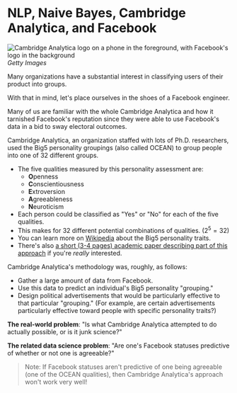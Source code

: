 # NLP, Naive Bayes, Cambridge Analytica, and Facebook

![Cambridge Analytica logo on a phone in the foreground, with Facebook's logo in the background](https://imgur.com/mNXuoXU.jpg)
*Getty Images*

Many organizations have a substantial interest in classifying users of their product into groups. 

With that in mind, let's place ourselves in the shoes of a Facebook engineer.

Many of us are familiar with the whole Cambridge Analytica and how it tarnished Facebook's reputation since they were able to use Facebook's data in a bid to sway electoral outcomes.

Cambridge Analytica, an organization staffed with lots of Ph.D. researchers, used the Big5 personality groupings (also called OCEAN) to group people into one of 32 different groups.
- The five qualities measured by this personality assessment are:
    - **O**penness
    - **C**onscientiousness
    - **E**xtroversion
    - **A**greeableness
    - **N**euroticism
- Each person could be classified as "Yes" or "No" for each of the five qualities.
- This makes for 32 different potential combinations of qualities. ($2^5 = 32$)
- You can learn more on [Wikipedia](https://en.wikipedia.org/wiki/Big_Five_personality_traits) about the Big5 personality traits.
- There's also [a short (3-4 pages) academic paper describing part of this approach](./celli-al_wcpr13.pdf) if you're *really* interested.

Cambridge Analytica's methodology was, roughly, as follows:
- Gather a large amount of data from Facebook.
- Use this data to predict an individual's Big5 personality "grouping."
- Design political advertisements that would be particularly effective to that particular "grouping." (For example, are certain advertisements particularly effective toward people with specific personality traits?)

**The real-world problem**: "Is what Cambridge Analytica attempted to do actually possible, or is it junk science?"

**The related data science problem**: "Are one's Facebook statuses predictive of whether or not one is agreeable?"
> Note: If Facebook statuses aren't predictive of one being agreeable (one of the OCEAN qualities), then Cambridge Analytica's approach won't work very well!
